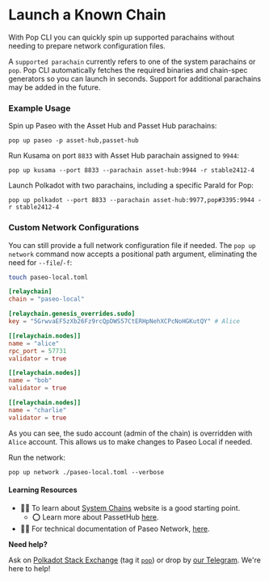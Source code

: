 # Launch a Known Chain

With Pop CLI you can quickly spin up supported parachains without needing to prepare network configuration files.

A `supported parachain` currently refers to one of the system parachains or `pop`. Pop CLI automatically fetches the required binaries and chain-spec generators so you can launch in seconds. Support for additional parachains may be added in the future.

### Example Usage

Spin up Paseo with the Asset Hub and Passet Hub parachains:

```shell
pop up paseo -p asset-hub,passet-hub
```

Run Kusama on port `8833` with Asset Hub parachain assigned to `9944`:

```shell
pop up kusama --port 8833 --parachain asset-hub:9944 -r stable2412-4
```

Launch Polkadot with two parachains, including a specific ParaId for Pop:

```shell
pop up polkadot --port 8833 --parachain asset-hub:9977,pop#3395:9944 -r stable2412-4
```

### Custom Network Configurations
You can still provide a full network configuration file if needed. The `pop up network` command now accepts a positional path argument, eliminating the need for `--file`/`-f`:

```bash
touch paseo-local.toml
```

```toml
[relaychain]
chain = "paseo-local"

[relaychain.genesis_overrides.sudo]
key = "5GrwvaEF5zXb26Fz9rcQpDWS57CtERHpNehXCPcNoHGKutQY" # Alice

[[relaychain.nodes]]
name = "alice"
rpc_port = 57731
validator = true

[[relaychain.nodes]]
name = "bob"
validator = true

[[relaychain.nodes]]
name = "charlie"
validator = true
```

As you can see, the sudo account (admin of the chain) is overridden with `Alice` account. This allows us to make changes to Paseo Local if needed.

Run the network:

```
pop up network ./paseo-local.toml --verbose
```

#### Learning Resources

* 🧑‍🏫 To learn about [System Chains](https://wiki.polkadot.com/learn/learn-system-chains/) website is a good starting point.
  * ⭕ Learn more about PassetHub [here](https://forum.polkadot.network/t/testnets-paseo-officially-becomes-the-polkadot-testnet-temporary-passet-hub-chain-for-smart-contracts-testing/13209).
* 🧑‍🔧 For technical documentation of Paseo Network, [here](https://github.com/paseo-network).

**Need help?**

Ask on [Polkadot Stack Exchange](https://polkadot.stackexchange.com/) (tag it [`pop`](https://substrate.stackexchange.com/tags/pop/info)) or drop by [our Telegram](https://t.me/onpopio). We're here to help!
